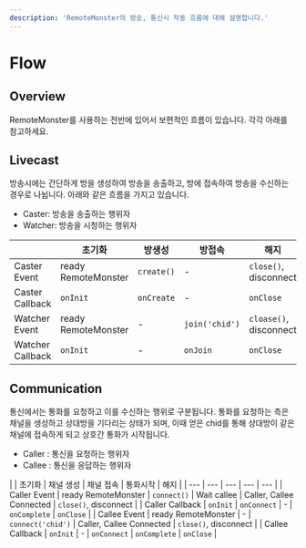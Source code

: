 ```yaml
---
description: 'RemoteMonster의 방송, 통신시 작동 흐름에 대해 설명합니다.'
---
```


# Flow

## Overview

RemoteMonster를 사용하는 전반에 있어서 보편적인 흐름이 있습니다. 각각 아래를 참고하세요.

## Livecast

방송시에는 간단하게 방을 생성하여 방송을 송출하고, 방에 접속하여 방송을 수신하는 경우로 나뉩니다. 아래와 같은 흐름을 가지고 있습니다.

* Caster: 방송을 송출하는 행위자
* Watcher: 방송을 시청하는 행위자

|  | 초기화 | 방생성 | 방접속 | 해지 |
| --- | --- | --- | --- | --- |
| Caster Event | ready RemoteMonster | `create()` | - | `close()`, disconnect  |
| Caster Callback | `onInit` | `onCreate` | - | `onClose` |
| Watcher Event | ready RemoteMonster | - | `join('chid')` | `cloase()`, disconnect |
| Watcher Callback | `onInit` | - | `onJoin` | `onClose` |

## Communication

통신에서는 통화를 요청하고 이를 수신하는 행위로 구분됩니다. 통화를 요청하는 측은 채널을 생성하고 상대방을 기다리는 상태가 되며, 이때 얻은 chid를 통해 상대방이 같은 채널에 접속하게 되고 상호간 통화가 시작됩니다.

* Caller : 통신을 요청하는 행위자
* Callee : 통신을 응답하는 행위자

|  | 초기화 | 채널 생성 | 채널 접속 | 통화시작 | 해지 |
| --- | --- | --- | --- | --- |
| Caller Event | ready RemoteMonster | `connect()` | Wait callee | Caller, Callee Connected | `close()`, disconnect  |
| Caller Callback | `onInit` | `onConnect` | - | `onComplete` | `onClose` |
| Callee Event | ready RemoteMonster | - | `connect('chid')` | Caller, Callee Connected | `close()`, disconnect |
| Callee Callback | `onInit` | - | `onConnect` | `onComplete` | `onClose` |

